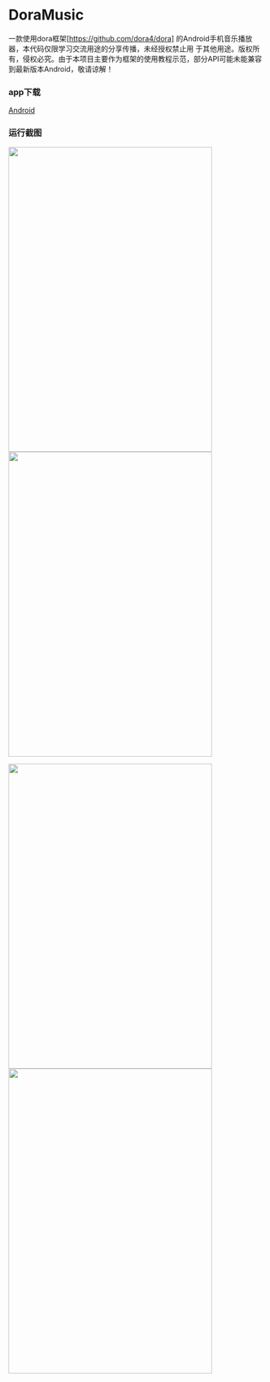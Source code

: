 # DoraMusic
一款使用dora框架[https://github.com/dora4/dora] 的Android手机音乐播放器，本代码仅限学习交流用途的分享传播，未经授权禁止用
于其他用途。版权所有，侵权必究。由于本项目主要作为框架的使用教程示范，部分API可能未能兼容到最新版本Android，敬请谅解！

### app下载
[Android](https://www.pgyer.com/doramusic)

### 运行截图
<p>
<img width="400" height="600" src="[https://github-readme-stats.vercel.app/api?username=dora4&show_icons=true](https://p6-juejin.byteimg.com/tos-cn-i-k3u1fbpfcp/375d2e19ebbc4867ad5bd129b6e85e5e~tplv-k3u1fbpfcp-watermark.image">
<img width="400" height="600" src="[https://github-readme-stats.vercel.app/api?username=dora4&show_icons=true](https://p3-juejin.byteimg.com/tos-cn-i-k3u1fbpfcp/8807c91e66f4458bb20678f7bf5a30c5~tplv-k3u1fbpfcp-watermark.image)">
</p>
<img width="400" height="600" src="[https://github-readme-stats.vercel.app/api?username=dora4&show_icons=true](https://p9-juejin.byteimg.com/tos-cn-i-k3u1fbpfcp/5083669b824648bdbf8945e2a9b9ad5f~tplv-k3u1fbpfcp-watermark.image)">
<img width="400" height="600" src="[https://github-readme-stats.vercel.app/api?username=dora4&show_icons=true](https://p6-juejin.byteimg.com/tos-cn-i-k3u1fbpfcp/90a29d9bd41948738f2e235430bc25cd~tplv-k3u1fbpfcp-watermark.image)">
